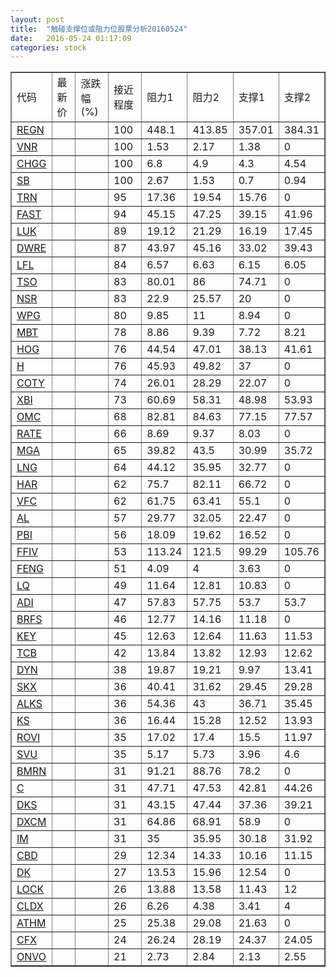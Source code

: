 ```yaml
---
layout: post
title:  "触碰支撑位或阻力位股票分析20160524"
date:   2016-05-24 01:17:09
categories: stock
---
```

<script type="text/javascript">
var stockList = []
stockList.push('gb_regn');
stockList.push('gb_vnr');
stockList.push('gb_chgg');
stockList.push('gb_sb');
stockList.push('gb_trn');
stockList.push('gb_fast');
stockList.push('gb_luk');
stockList.push('gb_dwre');
stockList.push('gb_lfl');
stockList.push('gb_tso');
stockList.push('gb_nsr');
stockList.push('gb_wpg');
stockList.push('gb_mbt');
stockList.push('gb_hog');
stockList.push('gb_h');
stockList.push('gb_coty');
stockList.push('gb_xbi');
stockList.push('gb_omc');
stockList.push('gb_rate');
stockList.push('gb_mga');
stockList.push('gb_lng');
stockList.push('gb_har');
stockList.push('gb_vfc');
stockList.push('gb_al');
stockList.push('gb_pbi');
stockList.push('gb_ffiv');
stockList.push('gb_feng');
stockList.push('gb_lq');
stockList.push('gb_adi');
stockList.push('gb_brfs');
stockList.push('gb_key');
stockList.push('gb_tcb');
stockList.push('gb_dyn');
stockList.push('gb_skx');
stockList.push('gb_alks');
stockList.push('gb_ks');
stockList.push('gb_rovi');
stockList.push('gb_svu');
stockList.push('gb_bmrn');
stockList.push('gb_c');
stockList.push('gb_dks');
stockList.push('gb_dxcm');
stockList.push('gb_im');
stockList.push('gb_cbd');
stockList.push('gb_dk');
stockList.push('gb_lock');
stockList.push('gb_cldx');
stockList.push('gb_athm');
stockList.push('gb_cfx');
stockList.push('gb_onvo');
</script>
<table border="1">
 <tr>
 <td>代码</td>
 <td>最新价</td>
 <td>涨跌幅(%)</td>
 <td>接近程度</td>
 <td>阻力1</td>
 <td>阻力2</td>
 <td>支撑1</td>
 <td>支撑2</td>
</tr>
  <tr id="regn" class="green">
  <td><a href="http://stock.finance.sina.com.cn/usstock/quotes/REGN.html" target="_blank">REGN</a></td><td></td><td></td><td>100</td><td>448.1</td><td>413.85</td><td>357.01</td><td>384.31</td></tr>
  <tr id="vnr" class="red">
  <td><a href="http://stock.finance.sina.com.cn/usstock/quotes/VNR.html" target="_blank">VNR</a></td><td></td><td></td><td>100</td><td>1.53</td><td>2.17</td><td>1.38</td><td>0</td></tr>
  <tr id="chgg" class="green">
  <td><a href="http://stock.finance.sina.com.cn/usstock/quotes/CHGG.html" target="_blank">CHGG</a></td><td></td><td></td><td>100</td><td>6.8</td><td>4.9</td><td>4.3</td><td>4.54</td></tr>
  <tr id="sb" class="green">
  <td><a href="http://stock.finance.sina.com.cn/usstock/quotes/SB.html" target="_blank">SB</a></td><td></td><td></td><td>100</td><td>2.67</td><td>1.53</td><td>0.7</td><td>0.94</td></tr>
  <tr id="trn" class="red">
  <td><a href="http://stock.finance.sina.com.cn/usstock/quotes/TRN.html" target="_blank">TRN</a></td><td></td><td></td><td>95</td><td>17.36</td><td>19.54</td><td>15.76</td><td>0</td></tr>
  <tr id="fast" class="red">
  <td><a href="http://stock.finance.sina.com.cn/usstock/quotes/FAST.html" target="_blank">FAST</a></td><td></td><td></td><td>94</td><td>45.15</td><td>47.25</td><td>39.15</td><td>41.96</td></tr>
  <tr id="luk" class="green">
  <td><a href="http://stock.finance.sina.com.cn/usstock/quotes/LUK.html" target="_blank">LUK</a></td><td></td><td></td><td>89</td><td>19.12</td><td>21.29</td><td>16.19</td><td>17.45</td></tr>
  <tr id="dwre" class="red">
  <td><a href="http://stock.finance.sina.com.cn/usstock/quotes/DWRE.html" target="_blank">DWRE</a></td><td></td><td></td><td>87</td><td>43.97</td><td>45.16</td><td>33.02</td><td>39.43</td></tr>
  <tr id="lfl" class="green">
  <td><a href="http://stock.finance.sina.com.cn/usstock/quotes/LFL.html" target="_blank">LFL</a></td><td></td><td></td><td>84</td><td>6.57</td><td>6.63</td><td>6.15</td><td>6.05</td></tr>
  <tr id="tso" class="red">
  <td><a href="http://stock.finance.sina.com.cn/usstock/quotes/TSO.html" target="_blank">TSO</a></td><td></td><td></td><td>83</td><td>80.01</td><td>86</td><td>74.71</td><td>0</td></tr>
  <tr id="nsr" class="red">
  <td><a href="http://stock.finance.sina.com.cn/usstock/quotes/NSR.html" target="_blank">NSR</a></td><td></td><td></td><td>83</td><td>22.9</td><td>25.57</td><td>20</td><td>0</td></tr>
  <tr id="wpg" class="red">
  <td><a href="http://stock.finance.sina.com.cn/usstock/quotes/WPG.html" target="_blank">WPG</a></td><td></td><td></td><td>80</td><td>9.85</td><td>11</td><td>8.94</td><td>0</td></tr>
  <tr id="mbt" class="red">
  <td><a href="http://stock.finance.sina.com.cn/usstock/quotes/MBT.html" target="_blank">MBT</a></td><td></td><td></td><td>78</td><td>8.86</td><td>9.39</td><td>7.72</td><td>8.21</td></tr>
  <tr id="hog" class="red">
  <td><a href="http://stock.finance.sina.com.cn/usstock/quotes/HOG.html" target="_blank">HOG</a></td><td></td><td></td><td>76</td><td>44.54</td><td>47.01</td><td>38.13</td><td>41.61</td></tr>
  <tr id="h" class="red">
  <td><a href="http://stock.finance.sina.com.cn/usstock/quotes/H.html" target="_blank">H</a></td><td></td><td></td><td>76</td><td>45.93</td><td>49.82</td><td>37</td><td>0</td></tr>
  <tr id="coty" class="red">
  <td><a href="http://stock.finance.sina.com.cn/usstock/quotes/COTY.html" target="_blank">COTY</a></td><td></td><td></td><td>74</td><td>26.01</td><td>28.29</td><td>22.07</td><td>0</td></tr>
  <tr id="xbi" class="green">
  <td><a href="http://stock.finance.sina.com.cn/usstock/quotes/XBI.html" target="_blank">XBI</a></td><td></td><td></td><td>73</td><td>60.69</td><td>58.31</td><td>48.98</td><td>53.93</td></tr>
  <tr id="omc" class="red">
  <td><a href="http://stock.finance.sina.com.cn/usstock/quotes/OMC.html" target="_blank">OMC</a></td><td></td><td></td><td>68</td><td>82.81</td><td>84.63</td><td>77.15</td><td>77.57</td></tr>
  <tr id="rate" class="red">
  <td><a href="http://stock.finance.sina.com.cn/usstock/quotes/RATE.html" target="_blank">RATE</a></td><td></td><td></td><td>66</td><td>8.69</td><td>9.37</td><td>8.03</td><td>0</td></tr>
  <tr id="mga" class="red">
  <td><a href="http://stock.finance.sina.com.cn/usstock/quotes/MGA.html" target="_blank">MGA</a></td><td></td><td></td><td>65</td><td>39.82</td><td>43.5</td><td>30.99</td><td>35.72</td></tr>
  <tr id="lng" class="green">
  <td><a href="http://stock.finance.sina.com.cn/usstock/quotes/LNG.html" target="_blank">LNG</a></td><td></td><td></td><td>64</td><td>44.12</td><td>35.95</td><td>32.77</td><td>0</td></tr>
  <tr id="har" class="red">
  <td><a href="http://stock.finance.sina.com.cn/usstock/quotes/HAR.html" target="_blank">HAR</a></td><td></td><td></td><td>62</td><td>75.7</td><td>82.11</td><td>66.72</td><td>0</td></tr>
  <tr id="vfc" class="red">
  <td><a href="http://stock.finance.sina.com.cn/usstock/quotes/VFC.html" target="_blank">VFC</a></td><td></td><td></td><td>62</td><td>61.75</td><td>63.41</td><td>55.1</td><td>0</td></tr>
  <tr id="al" class="red">
  <td><a href="http://stock.finance.sina.com.cn/usstock/quotes/AL.html" target="_blank">AL</a></td><td></td><td></td><td>57</td><td>29.77</td><td>32.05</td><td>22.47</td><td>0</td></tr>
  <tr id="pbi" class="red">
  <td><a href="http://stock.finance.sina.com.cn/usstock/quotes/PBI.html" target="_blank">PBI</a></td><td></td><td></td><td>56</td><td>18.09</td><td>19.62</td><td>16.52</td><td>0</td></tr>
  <tr id="ffiv" class="green">
  <td><a href="http://stock.finance.sina.com.cn/usstock/quotes/FFIV.html" target="_blank">FFIV</a></td><td></td><td></td><td>53</td><td>113.24</td><td>121.5</td><td>99.29</td><td>105.76</td></tr>
  <tr id="feng" class="red">
  <td><a href="http://stock.finance.sina.com.cn/usstock/quotes/FENG.html" target="_blank">FENG</a></td><td></td><td></td><td>51</td><td>4.09</td><td>4</td><td>3.63</td><td>0</td></tr>
  <tr id="lq" class="red">
  <td><a href="http://stock.finance.sina.com.cn/usstock/quotes/LQ.html" target="_blank">LQ</a></td><td></td><td></td><td>49</td><td>11.64</td><td>12.81</td><td>10.83</td><td>0</td></tr>
  <tr id="adi" class="red">
  <td><a href="http://stock.finance.sina.com.cn/usstock/quotes/ADI.html" target="_blank">ADI</a></td><td></td><td></td><td>47</td><td>57.83</td><td>57.75</td><td>53.7</td><td>53.7</td></tr>
  <tr id="brfs" class="red">
  <td><a href="http://stock.finance.sina.com.cn/usstock/quotes/BRFS.html" target="_blank">BRFS</a></td><td></td><td></td><td>46</td><td>12.77</td><td>14.16</td><td>11.18</td><td>0</td></tr>
  <tr id="key" class="red">
  <td><a href="http://stock.finance.sina.com.cn/usstock/quotes/KEY.html" target="_blank">KEY</a></td><td></td><td></td><td>45</td><td>12.63</td><td>12.64</td><td>11.63</td><td>11.53</td></tr>
  <tr id="tcb" class="red">
  <td><a href="http://stock.finance.sina.com.cn/usstock/quotes/TCB.html" target="_blank">TCB</a></td><td></td><td></td><td>42</td><td>13.84</td><td>13.82</td><td>12.93</td><td>12.62</td></tr>
  <tr id="dyn" class="red">
  <td><a href="http://stock.finance.sina.com.cn/usstock/quotes/DYN.html" target="_blank">DYN</a></td><td></td><td></td><td>38</td><td>19.87</td><td>19.21</td><td>9.97</td><td>13.41</td></tr>
  <tr id="skx" class="green">
  <td><a href="http://stock.finance.sina.com.cn/usstock/quotes/SKX.html" target="_blank">SKX</a></td><td></td><td></td><td>36</td><td>40.41</td><td>31.62</td><td>29.45</td><td>29.28</td></tr>
  <tr id="alks" class="red">
  <td><a href="http://stock.finance.sina.com.cn/usstock/quotes/ALKS.html" target="_blank">ALKS</a></td><td></td><td></td><td>36</td><td>54.36</td><td>43</td><td>36.71</td><td>35.45</td></tr>
  <tr id="ks" class="green">
  <td><a href="http://stock.finance.sina.com.cn/usstock/quotes/KS.html" target="_blank">KS</a></td><td></td><td></td><td>36</td><td>16.44</td><td>15.28</td><td>12.52</td><td>13.93</td></tr>
  <tr id="rovi" class="red">
  <td><a href="http://stock.finance.sina.com.cn/usstock/quotes/ROVI.html" target="_blank">ROVI</a></td><td></td><td></td><td>35</td><td>17.02</td><td>17.4</td><td>15.5</td><td>11.97</td></tr>
  <tr id="svu" class="green">
  <td><a href="http://stock.finance.sina.com.cn/usstock/quotes/SVU.html" target="_blank">SVU</a></td><td></td><td></td><td>35</td><td>5.17</td><td>5.73</td><td>3.96</td><td>4.6</td></tr>
  <tr id="bmrn" class="red">
  <td><a href="http://stock.finance.sina.com.cn/usstock/quotes/BMRN.html" target="_blank">BMRN</a></td><td></td><td></td><td>31</td><td>91.21</td><td>88.76</td><td>78.2</td><td>0</td></tr>
  <tr id="c" class="green">
  <td><a href="http://stock.finance.sina.com.cn/usstock/quotes/C.html" target="_blank">C</a></td><td></td><td></td><td>31</td><td>47.71</td><td>47.53</td><td>42.81</td><td>44.26</td></tr>
  <tr id="dks" class="red">
  <td><a href="http://stock.finance.sina.com.cn/usstock/quotes/DKS.html" target="_blank">DKS</a></td><td></td><td></td><td>31</td><td>43.15</td><td>47.44</td><td>37.36</td><td>39.21</td></tr>
  <tr id="dxcm" class="red">
  <td><a href="http://stock.finance.sina.com.cn/usstock/quotes/DXCM.html" target="_blank">DXCM</a></td><td></td><td></td><td>31</td><td>64.86</td><td>68.91</td><td>58.9</td><td>0</td></tr>
  <tr id="im" class="red">
  <td><a href="http://stock.finance.sina.com.cn/usstock/quotes/IM.html" target="_blank">IM</a></td><td></td><td></td><td>31</td><td>35</td><td>35.95</td><td>30.18</td><td>31.92</td></tr>
  <tr id="cbd" class="green">
  <td><a href="http://stock.finance.sina.com.cn/usstock/quotes/CBD.html" target="_blank">CBD</a></td><td></td><td></td><td>29</td><td>12.34</td><td>14.33</td><td>10.16</td><td>11.15</td></tr>
  <tr id="dk" class="red">
  <td><a href="http://stock.finance.sina.com.cn/usstock/quotes/DK.html" target="_blank">DK</a></td><td></td><td></td><td>27</td><td>13.53</td><td>15.96</td><td>12.54</td><td>0</td></tr>
  <tr id="lock" class="green">
  <td><a href="http://stock.finance.sina.com.cn/usstock/quotes/LOCK.html" target="_blank">LOCK</a></td><td></td><td></td><td>26</td><td>13.88</td><td>13.58</td><td>11.43</td><td>12</td></tr>
  <tr id="cldx" class="green">
  <td><a href="http://stock.finance.sina.com.cn/usstock/quotes/CLDX.html" target="_blank">CLDX</a></td><td></td><td></td><td>26</td><td>6.26</td><td>4.38</td><td>3.41</td><td>4</td></tr>
  <tr id="athm" class="red">
  <td><a href="http://stock.finance.sina.com.cn/usstock/quotes/ATHM.html" target="_blank">ATHM</a></td><td></td><td></td><td>25</td><td>25.38</td><td>29.08</td><td>21.63</td><td>0</td></tr>
  <tr id="cfx" class="red">
  <td><a href="http://stock.finance.sina.com.cn/usstock/quotes/CFX.html" target="_blank">CFX</a></td><td></td><td></td><td>24</td><td>26.24</td><td>28.19</td><td>24.37</td><td>24.05</td></tr>
  <tr id="onvo" class="green">
  <td><a href="http://stock.finance.sina.com.cn/usstock/quotes/ONVO.html" target="_blank">ONVO</a></td><td></td><td></td><td>21</td><td>2.73</td><td>2.84</td><td>2.13</td><td>2.55</td></tr>
</table>
